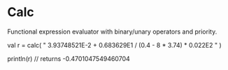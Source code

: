 # Calc

Functional expression evaluator with binary/unary operators and priority.

val r = calc( " 3.93748521E-2 + 0.683629E1 / (0.4 - 8 * 3.74) * 0.022E2 " )

println(r) // returns -0.4701047549460704
